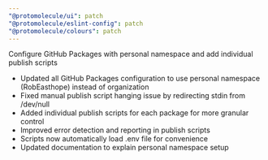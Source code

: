 ```yaml
---
"@protomolecule/ui": patch
"@protomolecule/eslint-config": patch
"@protomolecule/colours": patch
---
```


Configure GitHub Packages with personal namespace and add individual publish scripts

- Updated all GitHub Packages configuration to use personal namespace (RobEasthope) instead of organization
- Fixed manual publish script hanging issue by redirecting stdin from /dev/null
- Added individual publish scripts for each package for more granular control
- Improved error detection and reporting in publish scripts
- Scripts now automatically load .env file for convenience
- Updated documentation to explain personal namespace setup
